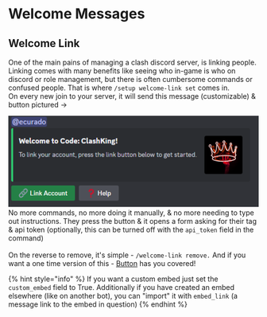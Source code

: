 # Welcome Messages

## Welcome Link

One of the main pains of managing a clash discord server, is linking people. Linking comes with many benefits like seeing who in-game is who on discord or role management, but there is often cumbersome commands or confused people. That is where `/setup welcome-link set` comes in.\
On every new join to your server, it will send this message (customizable) & button pictured ->&#x20;

![](<../.gitbook/assets/image (18).png>)\
No more commands, no more doing it manually, & no more needing to type out instructions. They press the button & it opens a form asking for their tag & api token (optionally, this can be turned off with the `api_token` field in the command)\
\
On the reverse to remove, it's simple - `/welcome-link remove.` And if you want a one time version of this - [Button](../utility/buttons.md) has you covered!

{% hint style="info" %}
If you want a custom embed just set the `custom_embed` field to True. Additionally if you have created an embed elsewhere (like on another bot), you can "import" it with `embed_link` (a message link to the embed in question)&#x20;
{% endhint %}

